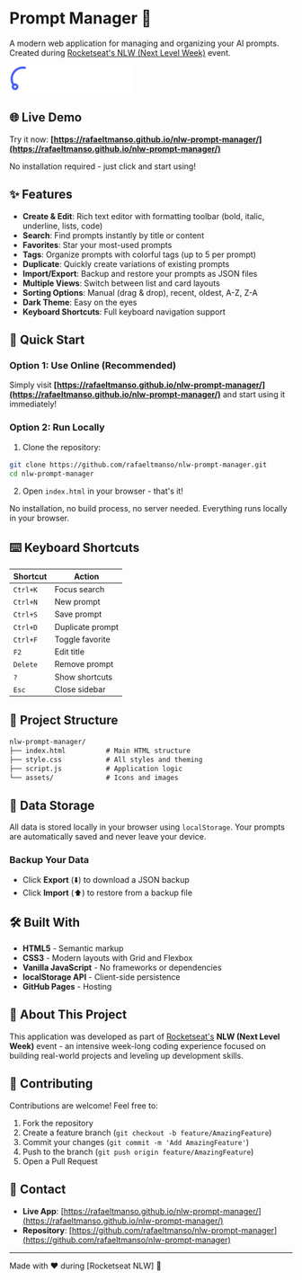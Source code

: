 # Prompt Manager 📝

A modern web application for managing and organizing your AI prompts. Created during [Rocketseat's NLW (Next Level Week)](https://www.rocketseat.com.br/) event.

![Prompt Manager](assets/logo.svg)

## 🌐 Live Demo

Try it now: **[https://rafaeltmanso.github.io/nlw-prompt-manager/](https://rafaeltmanso.github.io/nlw-prompt-manager/)**

No installation required - just click and start using!

## ✨ Features

- **Create & Edit**: Rich text editor with formatting toolbar (bold, italic, underline, lists, code)
- **Search**: Find prompts instantly by title or content
- **Favorites**: Star your most-used prompts
- **Tags**: Organize prompts with colorful tags (up to 5 per prompt)
- **Duplicate**: Quickly create variations of existing prompts
- **Import/Export**: Backup and restore your prompts as JSON files
- **Multiple Views**: Switch between list and card layouts
- **Sorting Options**: Manual (drag & drop), recent, oldest, A-Z, Z-A
- **Dark Theme**: Easy on the eyes
- **Keyboard Shortcuts**: Full keyboard navigation support

## 🚀 Quick Start

### Option 1: Use Online (Recommended)

Simply visit **[https://rafaeltmanso.github.io/nlw-prompt-manager/](https://rafaeltmanso.github.io/nlw-prompt-manager/)** and start using it immediately!

### Option 2: Run Locally

1. Clone the repository:

```bash
git clone https://github.com/rafaeltmanso/nlw-prompt-manager.git
cd nlw-prompt-manager
```

2. Open `index.html` in your browser - that's it!

No installation, no build process, no server needed. Everything runs locally in your browser.

## ⌨️ Keyboard Shortcuts

| Shortcut | Action           |
| -------- | ---------------- |
| `Ctrl+K` | Focus search     |
| `Ctrl+N` | New prompt       |
| `Ctrl+S` | Save prompt      |
| `Ctrl+D` | Duplicate prompt |
| `Ctrl+F` | Toggle favorite  |
| `F2`     | Edit title       |
| `Delete` | Remove prompt    |
| `?`      | Show shortcuts   |
| `Esc`    | Close sidebar    |

## 📁 Project Structure

```
nlw-prompt-manager/
├── index.html          # Main HTML structure
├── style.css           # All styles and theming
├── script.js           # Application logic
└── assets/             # Icons and images
```

## 💾 Data Storage

All data is stored locally in your browser using `localStorage`. Your prompts are automatically saved and never leave your device.

### Backup Your Data

- Click **Export** (⬇️) to download a JSON backup
- Click **Import** (⬆️) to restore from a backup file

## 🛠️ Built With

- **HTML5** - Semantic markup
- **CSS3** - Modern layouts with Grid and Flexbox
- **Vanilla JavaScript** - No frameworks or dependencies
- **localStorage API** - Client-side persistence
- **GitHub Pages** - Hosting

## 📝 About This Project

This application was developed as part of [Rocketseat's](https://www.rocketseat.com.br/) **NLW (Next Level Week)** event - an intensive week-long coding experience focused on building real-world projects and leveling up development skills.

## 🤝 Contributing

Contributions are welcome! Feel free to:

1. Fork the repository
2. Create a feature branch (`git checkout -b feature/AmazingFeature`)
3. Commit your changes (`git commit -m 'Add AmazingFeature'`)
4. Push to the branch (`git push origin feature/AmazingFeature`)
5. Open a Pull Request

## 📧 Contact

- **Live App**: [https://rafaeltmanso.github.io/nlw-prompt-manager/](https://rafaeltmanso.github.io/nlw-prompt-manager/)
- **Repository**: [https://github.com/rafaeltmanso/nlw-prompt-manager](https://github.com/rafaeltmanso/nlw-prompt-manager)

---

Made with ❤️ during [Rocketseat NLW] 🚀
